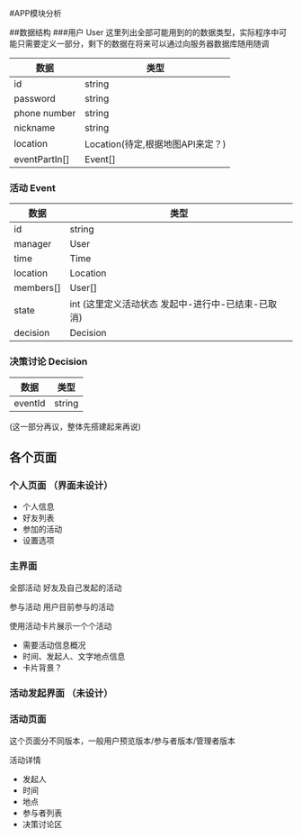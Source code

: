 #APP模块分析

##数据结构
###用户 User
这里列出全部可能用到的的数据类型，实际程序中可能只需要定义一部分，剩下的数据在将来可以通过向服务器数据库随用随调

|数据 | 类型|
|---|---|
|id|string|
|password | string|
|phone number| string|
|nickname | string | 
|location | Location(待定,根据地图API来定？)|
|eventPartIn[]|Event[]|


### 活动 Event
|数据| 类型|
|---|---|
|id | string|
|manager| User|
|time| Time|
|location| Location|
|members[]| User[]|
|state | int (这里定义活动状态 发起中-进行中-已结束-已取消)|
|decision|Decision|

### 决策讨论 Decision
|数据| 类型|
|---|---|
|eventId | string|
(这一部分再议，整体先搭建起来再说)

## 各个页面
### 个人页面 （界面未设计）
- 个人信息
- 好友列表
- 参加的活动
- 设置选项

### 主界面
全部活动 好友及自己发起的活动

参与活动 用户目前参与的活动

使用活动卡片展示一个个活动

- 需要活动信息概况
- 时间、发起人、文字地点信息
- 卡片背景？

### 活动发起界面 （未设计）

### 活动页面
这个页面分不同版本，一般用户预览版本/参与者版本/管理者版本

活动详情

- 发起人
- 时间
- 地点
- 参与者列表
- 决策讨论区


	